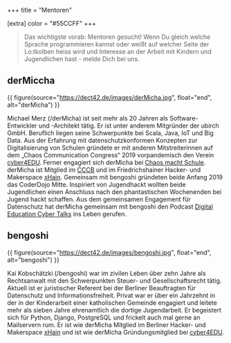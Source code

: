 +++
title = "Mentoren"

[extra]
color = "#55CCFF"
+++

> Das wichtigste vorab: Mentoren gesucht! Wenn Du gleich welche Sprache
> programmieren kannst oder weißt auf welcher Seite der Lo:tkolben heiss wird
> und Interesse an der Arbeit mit Kindern und Jugendlichen hast - melde Dich bei
> uns.

## derMiccha

{{ figure(source="https://dect42.de/images/derMicha.jpg", float="end", alt="derMicha") }}

Michael Merz (/derMicha) ist seit mehr als 20 Jahren als Software-Entwickler und
-Architekt tätig. Er ist unter anderem Mitgründer der ubirch GmbH. Beruflich
liegen seine Schwerpunkte bei Scala, Java, IoT und Big Data. Aus der Erfahrung
mit datenschutzkonformen Konzepten zur Digitalisierung von Schulen gründete er
mit anderen Mitstreiterinnen auf dem „Chaos Communication Congress“ 2019
vorpandemisch den Verein [cyber4EDU](https://cyber4edu.org). Ferner engagiert
sich derMicha bei [Chaos macht Schule](https://ccc.de/schule). derMicha ist
Mitglied im [CCCB](https://ccc.de/schule) und im Friedrichshainer Hacker- und
Makerspace [xHain](https://x-hain.de/). Gemeinsam mit bengoshi gründeten beide
Anfang 2019 das CoderDojo Mitte. Inspiriert von Jugendhackt wollten beide
Jugendlichen einen Anschluss nach den phantastischen Wochenenden bei Jugend
hackt schaffen. Aus dem gemeinsamen Engagement für Datenschutz hat derMicha
gemeinsam mit bengoshi den Podcast
[Digital Education Cyber Talks](https://dect42.de) ins Leben gerufen.

## bengoshi

{{ figure(source="https://dect42.de/images/bengoshi.jpg", float="end", alt="bengoshi") }}

Kai Kobschätzki (/bengoshi) war im zivilen Leben über zehn Jahre als
Rechtsanwalt mit den Schwerpunkten Steuer- und Gesellschaftsrecht tätig. Aktuell
ist er juristischer Referent bei der Berliner Beauftragten für Datenschutz und
Informationsfreiheit. Privat war er über ein Jahrzehnt in der in der
Kinderarbeit einer katholischen Gemeinde engagiert und leitete mehr als sieben
Jahre ehrenamtlich die dortige Jugendarbeit. Er begeistert sich für Python,
Django, PostgreSQL und frickelt auch mal gerne an Mailservern rum. Er ist wie
derMicha Mitglied im Berliner Hacker- und Makerspace [xHain](https://x-hain.de)
und ist wie derMicha Gründungsmitglied bei [cyber4EDU](https://cyber4edu.org).
